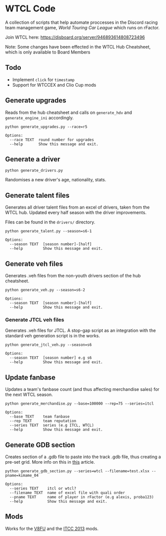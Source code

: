 # WTCL Code

A collection of scripts that help automate proccesses in the Discord racing team management game, _World Touring Car League_ which runs on rFactor.

Join WTCL here:
https://disboard.org/server/946893614808723496

Note: Some changes have been effected in the WTCL Hub Cheatsheet, which is only available to Board Members

## Todo

- Implement `click` for `timestamp`
- Support for WTCCEX and Clio Cup mods

## Generate upgrades

Reads from the hub cheatsheet and calls on `generate_hdv` and `generate_engine_ini` accordingly.

```
python generate_upgrades.py --race=r5
```

```
Options:
  --race TEXT  round number for upgrades
  --help       Show this message and exit.
```

## Generate a driver

```
python generate_drivers.py
```

Randomises a new driver's age, nationality, stats.

## Generate talent files

Generates all driver talent files from an excel of drivers, taken from the WTCL hub. Updated every half season with the driver improvements.

Files can be found in the `drivers/` directory.

```
python generate_talent.py --season=s6-1
```

```
Options:
  --season TEXT  [season number]-[half]
  --help         Show this message and exit.
```

## Generate veh files

Generates .veh files from the non-youth drivers section of the hub cheatsheet.

```
python generate_veh.py --season=s6-2  
```

```
Options:
  --season TEXT  [season number]-[half]
  --help         Show this message and exit.
```

### Generate JTCL veh files

Generates .veh files for JTCL. A stop-gap script as an integration with the standard veh generation script is in the works.

```
python generate_jtcl_veh.py --season=s6
```

```
Options:
  --season TEXT  [season number] e.g s6
  --help         Show this message and exit.
```

## Update fanbase

Updates a team's fanbase count (and thus affecting merchandise sales) for the next WTCL season.

```
python generate_merchandise.py --base=100000 --rep=75 --series=itcl
```

```
Options:
  --base TEXT    team fanbase
  --rep TEXT     team reputation
  --series TEXT  series (e.g ITCL, WTCL)
  --help         Show this message and exit.
```

## Generate GDB section

Creates section of a .gdb file to paste into the track .gdb file, thus creating a pre-set grid. More info on this in [this](http://angelodeasa.blogspot.com/2010/11/rfactor-misc-starting-grid-editing-part.html?m=1) article.

```
python generate_gdb_section.py --series=wtcl --filename=test.xlsx --pname=kimame_04
```

```
Options:
  --series TEXT    itcl or wtcl?
  --filename TEXT  name of excel file with quali order
  --pname TEXT     name of player in rFactor (e.g alexis, proba123)
  --help           Show this message and exit.
```

## Mods

Works for the [V8FU](https://www.racedepartment.com/downloads/v8factor-unleashed-part-one.49297/) and the [ITCC 2013](https://www.rfactorcentral.com/detail.cfm?ID=ITCC%202013) mods.